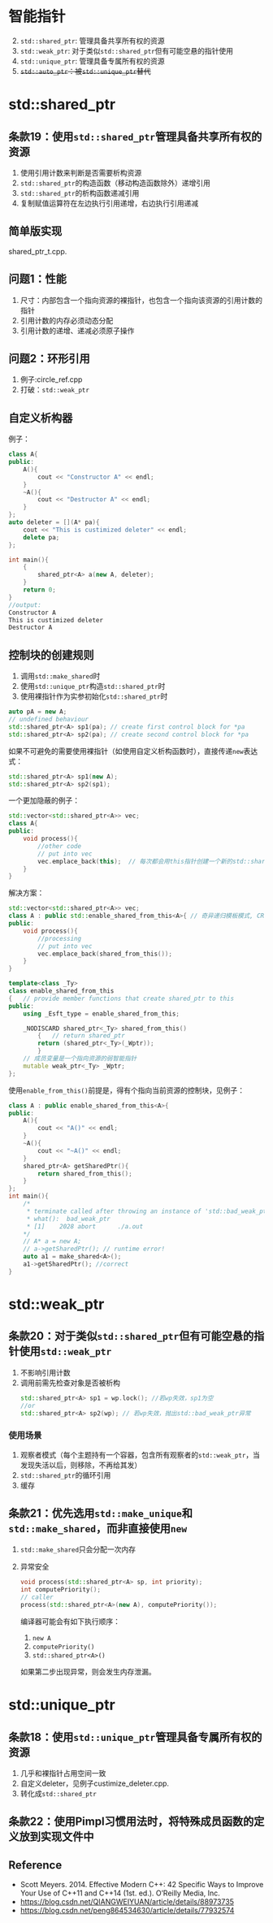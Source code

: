 # 智能指针
2. `std::shared_ptr`: 管理具备共享所有权的资源
3. `std::weak_ptr`: 对于类似`std::shared_ptr`但有可能空悬的指针使用
1. `std::unique_ptr`: 管理具备专属所有权的资源
4. ~~`std::auto_ptr`：被`std::unique_ptr`替代~~

   
# std::shared_ptr
## 条款19：使用`std::shared_ptr`管理具备共享所有权的资源
1. 使用引用计数来判断是否需要析构资源
2. `std::shared_ptr`的构造函数（移动构造函数除外）递增引用
3. `std::shared_ptr`的析构函数递减引用
4. 复制赋值运算符在左边执行引用递增，右边执行引用递减

## 简单版实现
shared_ptr_t.cpp.

## 问题1：性能
1. 尺寸：内部包含一个指向资源的裸指针，也包含一个指向该资源的引用计数的指针
2. 引用计数的内存必须动态分配
3. 引用计数的递增、递减必须原子操作
## 问题2：环形引用
1. 例子:circle_ref.cpp
2. 打破：`std::weak_ptr`
## 自定义析构器
例子：
```c++
class A{
public:
    A(){
        cout << "Constructor A" << endl;
    }
    ~A(){
        cout << "Destructor A" << endl;
    }
};
auto deleter = [](A* pa){
    cout << "This is custimized deleter" << endl;
    delete pa;
};

int main(){
    {
        shared_ptr<A> a(new A, deleter);
    }
    return 0;
}
//output:
Constructor A
This is custimized deleter
Destructor A
```

## 控制块的创建规则
1. 调用`std::make_shared`时
3. 使用`std::unique_ptr`构造`std::shared_ptr`时
2. 使用裸指针作为实参初始化`std::shared_ptr`时
```c++
auto pA = new A;
// undefined behaviour
std::shared_ptr<A> sp1(pa); // create first control block for *pa
std::shared_ptr<A> sp2(pa); // create second control block for *pa
```
如果不可避免的需要使用裸指针（如使用自定义析构函数时），直接传递`new`表达式：
```c++
std::shared_ptr<A> sp1(new A); 
std::shared_ptr<A> sp2(sp1);
```

一个更加隐蔽的例子：
```c++
std::vector<std::shared_ptr<A>> vec;
class A{
public:
    void process(){
        //other code
        // put into vec
        vec.emplace_back(this);  // 每次都会用this指针创建一个新的std::shared_ptr对象（包含一个新的控制块）
    }
}
```
解决方案：
```c++
std::vector<std::shared_ptr<A>> vec;
class A : public std::enable_shared_from_this<A>{ // 奇异递归模板模式, CRTP
public:
    void process(){
        //processing
        // put into vec
        vec.emplace_back(shared_from_this()); 
    }
}
```

```c++
template<class _Ty>
class enable_shared_from_this
{	// provide member functions that create shared_ptr to this
public:
	using _Esft_type = enable_shared_from_this;

	_NODISCARD shared_ptr<_Ty> shared_from_this()
		{	// return shared_ptr
		return (shared_ptr<_Ty>(_Wptr));
		}
	// 成员变量是一个指向资源的弱智能指针
	mutable weak_ptr<_Ty> _Wptr;
};
```
使用`enable_from_this()`前提是，得有个指向当前资源的控制块，见例子：
```c++
class A : public enable_shared_from_this<A>{
public:
	A(){
		cout << "A()" << endl;
	}
	~A(){
		cout << "~A()" << endl;
	}
	shared_ptr<A> getSharedPtr(){
		return shared_from_this();
	}
};
int main(){
    /* 
     * terminate called after throwing an instance of 'std::bad_weak_ptr'
     * what():  bad_weak_ptr
     * [1]    2028 abort      ./a.out
    */
    // A* a = new A;
    // a->getSharedPtr(); // runtime error!
    auto a1 = make_shared<A>();
    a1->getSharedPtr(); //correct
}
```

# std::weak_ptr
## 条款20：对于类似`std::shared_ptr`但有可能空悬的指针使用`std::weak_ptr`
1. 不影响引用计数
2. 调用前需先检查对象是否被析构
   ```c++
   std::shared_ptr<A> sp1 = wp.lock(); //若wp失效，sp1为空
   //or
   std::shared_ptr<A> sp2(wp); // 若wp失效，抛出std::bad_weak_ptr异常
   ```

### 使用场景
1. 观察者模式（每个主题持有一个容器，包含所有观察者的`std::weak_ptr`，当发现失活以后，则移除，不再给其发）
2. `std::shared_ptr`的循环引用
3. 缓存
   
## 条款21：优先选用`std::make_unique`和`std::make_shared`，而非直接使用`new`
1. `std::make_shared`只会分配一次内存
2. 异常安全
   ```c++
   void process(std::shared_ptr<A> sp, int priority);
   int computePriority();
   // caller
   process(std::shared_ptr<A>(new A), computePriority());
   ```
   编译器可能会有如下执行顺序：
   1. `new A`
   2. `computePriority()`
   3. `std::shared_ptr<A>()`
   
   如果第二步出现异常，则会发生内存泄漏。
   
# std::unique_ptr
## 条款18：使用`std::unique_ptr`管理具备专属所有权的资源
1. 几乎和裸指针占用空间一致
1. 自定义deleter，见例子custimize_deleter.cpp.
1. 转化成`std::shared_ptr`

## 条款22：使用Pimpl习惯用法时，将特殊成员函数的定义放到实现文件中


## Reference
* Scott Meyers. 2014. Effective Modern C++: 42 Specific Ways to Improve Your Use of C++11 and C++14 (1st. ed.). O’Reilly Media, Inc.
* https://blog.csdn.net/QIANGWEIYUAN/article/details/88973735
* https://blog.csdn.net/peng864534630/article/details/77932574
